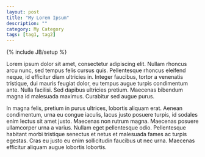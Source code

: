 ```yaml
---
layout: post
title: "My Lorem Ipsum"
description: ""
category: My Category
tags: [tag1, tag2]
---
```

{% include JB/setup %}

Lorem ipsum dolor sit amet, consectetur adipiscing elit. Nullam rhoncus arcu nunc, sed tempus felis cursus quis. Pellentesque rhoncus eleifend neque, id efficitur diam ultricies in. Integer faucibus, tortor a venenatis tristique, dui mauris feugiat dolor, eu tempus augue turpis condimentum ante. Nulla facilisi. Sed dapibus ultricies pretium. Maecenas bibendum magna id malesuada maximus. Curabitur sed augue purus.

In magna felis, pretium in purus ultrices, lobortis aliquam erat. Aenean condimentum, urna eu congue iaculis, lacus justo posuere turpis, id sodales enim lectus sit amet justo. Maecenas non rutrum magna. Maecenas posuere ullamcorper urna a varius. Nullam eget pellentesque odio. Pellentesque habitant morbi tristique senectus et netus et malesuada fames ac turpis egestas. Cras eu justo eu enim sollicitudin faucibus ut nec urna. Maecenas efficitur aliquam augue lobortis lobortis.